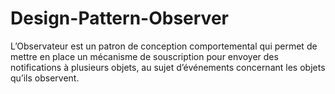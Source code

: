 # Design-Pattern-Observer

L’Observateur est un patron de conception comportemental
qui permet de mettre en place un mécanisme de souscription
pour envoyer des notifications à plusieurs objets, au sujet
d’événements concernant les objets qu’ils observent.
